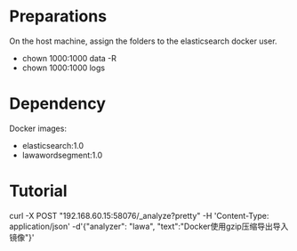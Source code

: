 # Preparations
On the host machine, assign the folders to the elasticsearch docker user.

* chown 1000:1000 data -R
* chown 1000:1000 logs

# Dependency
Docker images:

* elasticsearch:1.0
* lawawordsegment:1.0

# Tutorial

curl -X POST "192.168.60.15:58076/_analyze?pretty" -H 'Content-Type: application/json' -d'{"analyzer": "lawa", "text":"Docker使用gzip压缩导出导入镜像"}'


